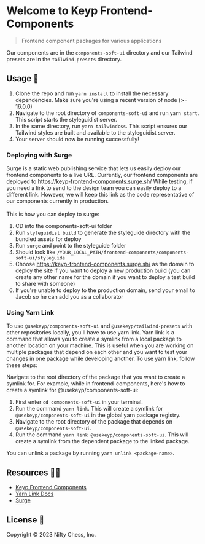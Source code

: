 # Welcome to Keyp Frontend-Components

> Frontend component packages for various applications

Our components are in the `components-soft-ui` directory and our Tailwind presets are in the `tailwind-presets`
directory.

## Usage 📖

1. Clone the repo and run `yarn install` to install the necessary dependencies. Make sure you're using a recent version of node (>= 16.0.0)
2. Navigate to the root directory of `components-soft-ui` and run `yarn start`. This script starts the styleguidist
   server.
3. In the same directory, run `yarn tailwindcss`. This script ensures our Tailwind styles are built and available to the
   styleguidist server.
4. Your server should now be running successfully!

### Deploying with Surge

Surge is a static web publishing service that lets us easily deploy our frontend components to a live URL.
Currently, our frontend components are deployed to https://keyp-frontend-components.surge.sh/
While testing, if you need a link to send to the design team you can easily deploy to a different link. However,
we will keep this link as the code representative of our components currently in production.
<br /><br />This is how you can deploy to surge:

1. CD into the components-soft-ui folder
2. Run `styleguidist build` to generate the styleguide directory with the bundled assets for deploy
3. Run `surge` and point to the styleguide folder
4. Should look like `/YOUR_LOCAL_PATH/frontend-components/components-soft-ui/styleguide`
5. Choose https://keyp-frontend-components.surge.sh/ as the domain to deploy the site if you want to deploy a new
   production build (you can create any other name for the domain if you want to deploy a test build to share with
   someone)
6. If you're unable to deploy to the production domain, send your email to Jacob so he can add you as a collaborator

### Using Yarn Link

To use `@usekeyp/components-soft-ui` and `@usekeyp/tailwind-presets` with other repositories locally, you'll have to use
yarn link. Yarn link is a command that allows you to create a symlink from a local package to another location on your
machine. This is useful when you are working on multiple packages that depend on each other and you want to test your
changes in one package while developing another.
To use yarn link, follow these steps:

Navigate to the root directory of the package that you want to create a symlink for. For example, while in
frontend-components, here's how to create a symlink for @usekeyp/components-soft-ui:

1. First enter `cd components-soft-ui` in your terminal.
2. Run the command `yarn link`. This will create a symlink for `@usekeyp/components-soft-ui` in the global yarn package
   registry.
3. Navigate to the root directory of the package that depends on `@usekeyp/components-soft-ui`.
4. Run the command `yarn link @usekeyp/components-soft-ui`. This will create a symlink from the dependent package to the
   linked package.

You can unlink a package by running `yarn unlink <package-name>`.

## Resources 🧑‍💻

- [Keyp Frontend Components](https://github.com/UseKeyp/frontend-components)
- [Yarn Link Docs](https://yarnpkg.com/cli/link)
- [Surge](https://surge.sh/)

## License 📝

Copyright © 2023 Nifty Chess, Inc.<br /> 
